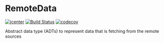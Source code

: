# RemoteData

[![jcenter](https://api.bintray.com/packages/mercari-inc/maven/remotedatak/images/download.svg)](https://bintray.com/mercari-inc/maven/remotedatak/_latestVersion) 
[![Build Status](https://circleci.com/gh/mercari/RemoteData.svg?style=svg)](https://circleci.com/gh/mercari/RemoteData)
[![codecov](https://codecov.io/gh/mercari/RemoteData/branch/master/graph/badge.svg)](https://codecov.io/gh/mercari/RemoteData)

Abstract data type (ADTs) to represent data that is fetching from the remote sources
